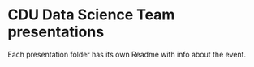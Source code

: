 # CDU Data Science Team presentations
Each presentation folder has its own Readme with info about the event.
